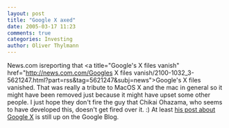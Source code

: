 ```yaml
---
layout: post
title: "Google X axed"
date: 2005-03-17 11:23
comments: true
categories: Investing
author: Oliver Thylmann
---
```



News.com isreporting that &lt;a title=&quot;Google's X files vanish&quot; href=&quot;http://news.com.com/Googles X files vanish/2100-1032_3-5621247.html?part=rss&amp;tag=5621247&amp;subj=news&quot;&gt;Google's X files vanished. That was really a tribute to MacOS X and the mac in general so it might have been removed just because it might have upset some other people. I just hope they don't fire the guy that Chikai Ohazama, who seems to have developed this, doesn't get fired over it. :) At least [his post about Google X](http://www.google.com/googleblog/2005/03/google-goes-x.html) is still up on the Google Blog.

